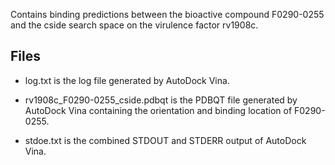 Contains binding predictions between the bioactive compound F0290-0255 and the cside search space on the virulence factor rv1908c.

## Files

- log.txt is the log file generated by AutoDock Vina.

- rv1908c_F0290-0255_cside.pdbqt is the PDBQT file generated by AutoDock Vina containing the orientation and binding location of F0290-0255.

- stdoe.txt is the combined STDOUT and STDERR output of AutoDock Vina.

